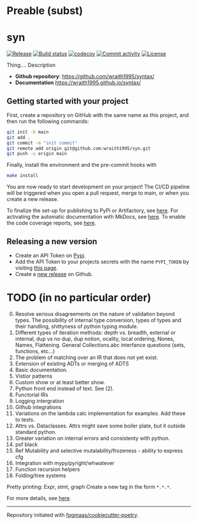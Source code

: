 Preable (subst)
=======
# syn

[![Release](https://img.shields.io/github/v/release/wraith1995/syntax)](https://img.shields.io/github/v/release/wraith1995/syntax)
[![Build status](https://github.com/wraith1995/syntax/actions/workflows/main.yml/badge.svg?branch=main)](https://github.com/wraith1995/syntax/actions/workflows/main.yml)
[![codecov](https://codecov.io/gh/wraith1995/syntax/branch/main/graph/badge.svg)](https://codecov.io/gh/wraith1995/syntax)
[![Commit activity](https://img.shields.io/github/commit-activity/m/wraith1995/syntax)](https://img.shields.io/github/commit-activity/m/wraith1995/syntax)
[![License](https://img.shields.io/github/license/wraith1995/syntax)](https://img.shields.io/github/license/wraith1995/syntax)

Thing.... Description

- **Github repository**: <https://github.com/wraith1995/syntax/>
- **Documentation** <https://wraith1995.github.io/syntax/>

## Getting started with your project

First, create a repository on GitHub with the same name as this project, and then run the following commands:

``` bash
git init -b main
git add .
git commit -m "init commit"
git remote add origin git@github.com:wraith1995/syn.git
git push -u origin main
```

Finally, install the environment and the pre-commit hooks with 

```bash
make install
```

You are now ready to start development on your project! The CI/CD
pipeline will be triggered when you open a pull request, merge to main,
or when you create a new release.

To finalize the set-up for publishing to PyPi or Artifactory, see
[here](https://fpgmaas.github.io/cookiecutter-poetry/features/publishing/#set-up-for-pypi).
For activating the automatic documentation with MkDocs, see
[here](https://fpgmaas.github.io/cookiecutter-poetry/features/mkdocs/#enabling-the-documentation-on-github).
To enable the code coverage reports, see [here](https://fpgmaas.github.io/cookiecutter-poetry/features/codecov/).

## Releasing a new version

- Create an API Token on [Pypi](https://pypi.org/).
- Add the API Token to your projects secrets with the name `PYPI_TOKEN` by visiting 
[this page](https://github.com/wraith1995/syn/settings/secrets/actions/new).
- Create a [new release](https://github.com/wraith1995/syn/releases/new) on Github. 


# TODO (in no particular order)
0. Resolve serious disagreements on the nature of validation beyond types. The possibility of internal type conversion, types of types and their handling, shittyness of python typing module.
1. Different types of iteration methods: depth vs. breadth, external or internal, dup vs no dup, dup notion, ocality, local ordering, Nones, Names, Flattening. General Collections.abc interfance questions (sets, functions, etc...)
2. The problem of matching over an IR that does not yet exist.
3. Extension of existing ADTs or merging of ADTS
4. Basic documentation.
5. Vistior patterns
6. Custom show or at least better show. 
7. Python front end instead of text. See (2).
8. Functorial IRs
9. Logging intergration
10. Github integrations
11. Variations on the lambda calc implementation for examples. Add these to tests.
12. Attrs vs. Dataclasses. Attrs might save some boiler plate, but it outside standard python.
13. Greater variation on internal errors and consistenty with python.
14. psf black
15. Ref Mutability and selective mutalability/frozeness - ability to express cfg
16. Integration with mypy/pyright/whwatever
17. Function recursion helpers
18. Folding/tree systems


Pretty printing:
Expr, stmt, graph
Create a new tag in the form ``*.*.*``.

For more details, see [here](https://fpgmaas.github.io/cookiecutter-poetry/features/cicd/#how-to-trigger-a-release).

---

Repository initiated with [fpgmaas/cookiecutter-poetry](https://github.com/fpgmaas/cookiecutter-poetry).

